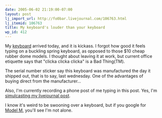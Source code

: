 ```yaml
---
date: 2005-06-02 21:19:00-07:00
layout: post
lj_import_url: http://fo0bar.livejournal.com/106763.html
lj_itemid: 106763
title: My keyboard's louder than your keyboard
wp_id: 412
---
```

My [keyboard](http://store1.yimg.com/I/pckeyboards_1838_1050272) arrived today, and it is kickass. I forgot how good it feels typing on a buckling spring keyboard, as opposed to those $10 cheap rubber dome models. I thought about leaving it at work, but current office etiquette says that "clicka clicka clicka" is a Bad Thing(TM).

The serial number sticker say this keyboard was manufactured the day it shipped out, that is to say, last wednesday. One of the advantages of buying direct from the manufacturer...

Also, I'm currently recording a phone post of me typing in this post. Yes, I'm [simulcasting my livejournal post](http://www.livejournal.com/users/fo0bar/107211.html).

I know it's weird to be swooning over a keyboard, but if you google for [Model M](http://www.google.com/search?&q=model%20m), you'll see I'm not alone.
